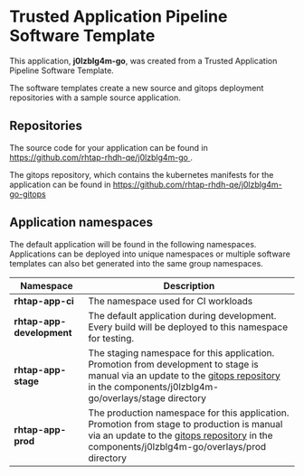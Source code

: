 # Trusted Application Pipeline Software Template

This application, **j0lzblg4m-go**, was created from a Trusted Application Pipeline Software Template.

The software templates create a new source and gitops deployment repositories with a sample source application. 

## Repositories

The source code for your application can be found in [https://github.com/rhtap-rhdh-qe/j0lzblg4m-go ](https://github.com/rhtap-rhdh-qe/j0lzblg4m-go ).
 
The gitops repository, which contains the kubernetes manifests for the application can be found in 
[https://github.com/rhtap-rhdh-qe/j0lzblg4m-go-gitops ](https://github.com/rhtap-rhdh-qe/j0lzblg4m-go-gitops ) 

## Application namespaces 

The default application will be found in the following namespaces. Applications can be deployed into unique namespaces or multiple software templates can also bet generated into the same group namespaces.  

|  Namespace   |  Description   |  
| -------- | -------- |
| **rhtap-app-ci** | The namespace used for CI workloads |
| **rhtap-app-development** | The default application during development. Every build will be deployed to this namespace for testing. |
| **rhtap-app-stage** | The staging namespace for this application. Promotion from development to stage is manual via an update to the [gitops repository](https://github.com/rhtap-rhdh-qe/j0lzblg4m-go-gitops ) in the components/j0lzblg4m-go/overlays/stage directory |
| **rhtap-app-prod** | The production namespace for this application. Promotion from stage to production is manual via an update to the [gitops repository](https://github.com/rhtap-rhdh-qe/j0lzblg4m-go-gitops ) in the components/j0lzblg4m-go/overlays/prod directory |